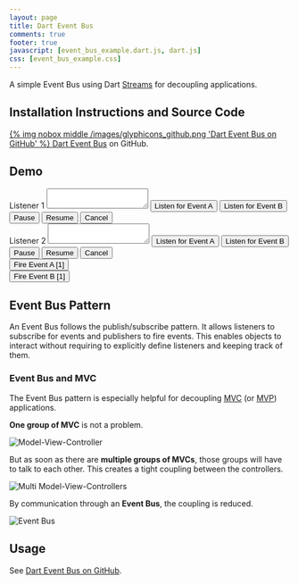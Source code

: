 ```yaml
---
layout: page
title: Dart Event Bus
comments: true
footer: true
javascript: [event_bus_example.dart.js, dart.js]
css: [event_bus_example.css]
---
```


A simple Event Bus using Dart [Streams](http://api.dartlang.org/docs/releases/latest/dart_async/Stream.html) 
for decoupling applications.

## Installation Instructions and Source Code ##
[{% img nobox middle /images/glyphicons_github.png 'Dart Event Bus on GitHub' %} Dart Event Bus](https://github.com/marcojakob/dart-event-bus) on GitHub.


## Demo ##

<div id="example-container">
  <div class="listener" id="listener-1">
    Listener 1
    <textarea></textarea>
    <button class="listen-a">Listen for Event A</button>
    <button class="listen-b">Listen for Event B</button>
    <button class="pause">Pause</button>
    <button class="resume">Resume</button>
    <button class="cancel">Cancel</button>
  </div>
  <div class="listener" id="listener-2">
    Listener 2
    <textarea></textarea>
    <button class="listen-a">Listen for Event A</button>
    <button class="listen-b">Listen for Event B</button>
    <button class="pause">Pause</button>
    <button class="resume">Resume</button>
    <button class="cancel">Cancel</button>
  </div>
  <div class="event">
    <button id="fire-button-a">Fire Event A [1]</button>
    <label id="fire-label-a"></label>
  </div>
  <div class="event">
    <button id="fire-button-b">Fire Event B [1]</button>
    <label id="fire-label-b"></label>
  </div>
</div>

## Event Bus Pattern ##
An Event Bus follows the publish/subscribe pattern. It allows listeners to 
subscribe for events and publishers to fire events. This enables objects to
interact without requiring to explicitly define listeners and keeping track of
them.

### Event Bus and MVC ###
The Event Bus pattern is especially helpful for decoupling [MVC](http://wikipedia.org/wiki/Model_View_Controller) 
(or [MVP](http://wikipedia.org/wiki/Model_View_Presenter)) applications.

**One group of MVC** is not a problem.

![Model-View-Controller](https://raw.github.com/marcojakob/dart-event-bus/master/doc/mvc.png)

But as soon as there are **multiple groups of MVCs**, those groups will have to talk
to each other. This creates a tight coupling between the controllers.

![Multi Model-View-Controllers](https://raw.github.com/marcojakob/dart-event-bus/master/doc/mvc-multi.png)

By communication through an **Event Bus**, the coupling is reduced.

![Event Bus](https://raw.github.com/marcojakob/dart-event-bus/master/doc/event-bus.png)

## Usage ##
See [Dart Event Bus on GitHub](https://github.com/marcojakob/dart-event-bus).